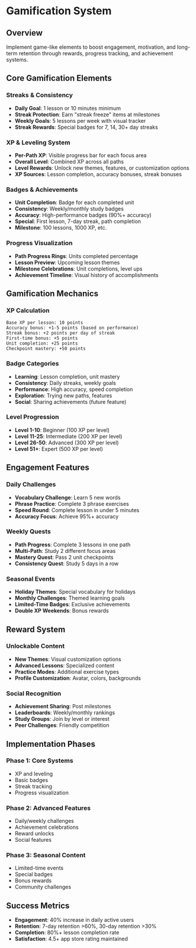 # Gamification System

## Overview
Implement game-like elements to boost engagement, motivation, and long-term retention through rewards, progress tracking, and achievement systems.

## Core Gamification Elements

### Streaks & Consistency
- **Daily Goal**: 1 lesson or 10 minutes minimum
- **Streak Protection**: Earn "streak freeze" items at milestones
- **Weekly Goals**: 5 lessons per week with visual tracker
- **Streak Rewards**: Special badges for 7, 14, 30+ day streaks

### XP & Leveling System
- **Per-Path XP**: Visible progress bar for each focus area
- **Overall Level**: Combined XP across all paths
- **Level Rewards**: Unlock new themes, features, or customization options
- **XP Sources**: Lesson completion, accuracy bonuses, streak bonuses

### Badges & Achievements
- **Unit Completion**: Badge for each completed unit
- **Consistency**: Weekly/monthly study badges
- **Accuracy**: High-performance badges (90%+ accuracy)
- **Special**: First lesson, 7-day streak, path completion
- **Milestone**: 100 lessons, 1000 XP, etc.

### Progress Visualization
- **Path Progress Rings**: Units completed percentage
- **Lesson Preview**: Upcoming lesson themes
- **Milestone Celebrations**: Unit completions, level ups
- **Achievement Timeline**: Visual history of accomplishments

## Gamification Mechanics

### XP Calculation
```
Base XP per lesson: 10 points
Accuracy bonus: +1-5 points (based on performance)
Streak bonus: +2 points per day of streak
First-time bonus: +5 points
Unit completion: +25 points
Checkpoint mastery: +50 points
```

### Badge Categories
- **Learning**: Lesson completion, unit mastery
- **Consistency**: Daily streaks, weekly goals
- **Performance**: High accuracy, speed completion
- **Exploration**: Trying new paths, features
- **Social**: Sharing achievements (future feature)

### Level Progression
- **Level 1-10**: Beginner (100 XP per level)
- **Level 11-25**: Intermediate (200 XP per level)
- **Level 26-50**: Advanced (300 XP per level)
- **Level 51+**: Expert (500 XP per level)

## Engagement Features

### Daily Challenges
- **Vocabulary Challenge**: Learn 5 new words
- **Phrase Practice**: Complete 3 phrase exercises
- **Speed Round**: Complete lesson in under 5 minutes
- **Accuracy Focus**: Achieve 95%+ accuracy

### Weekly Quests
- **Path Progress**: Complete 3 lessons in one path
- **Multi-Path**: Study 2 different focus areas
- **Mastery Quest**: Pass 2 unit checkpoints
- **Consistency Quest**: Study 5 days in a row

### Seasonal Events
- **Holiday Themes**: Special vocabulary for holidays
- **Monthly Challenges**: Themed learning goals
- **Limited-Time Badges**: Exclusive achievements
- **Double XP Weekends**: Bonus rewards

## Reward System

### Unlockable Content
- **New Themes**: Visual customization options
- **Advanced Lessons**: Specialized content
- **Practice Modes**: Additional exercise types
- **Profile Customization**: Avatar, colors, backgrounds

### Social Recognition
- **Achievement Sharing**: Post milestones
- **Leaderboards**: Weekly/monthly rankings
- **Study Groups**: Join by level or interest
- **Peer Challenges**: Friendly competition

## Implementation Phases

### Phase 1: Core Systems
- XP and leveling
- Basic badges
- Streak tracking
- Progress visualization

### Phase 2: Advanced Features
- Daily/weekly challenges
- Achievement celebrations
- Reward unlocks
- Social features

### Phase 3: Seasonal Content
- Limited-time events
- Special badges
- Bonus rewards
- Community challenges

## Success Metrics
- **Engagement**: 40% increase in daily active users
- **Retention**: 7-day retention >60%, 30-day retention >30%
- **Completion**: 80%+ lesson completion rate
- **Satisfaction**: 4.5+ app store rating maintained

